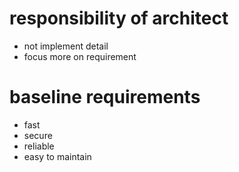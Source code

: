 # responsibility of architect

- not implement detail
- focus more on requirement

# baseline requirements

- fast
- secure
- reliable
- easy to maintain
